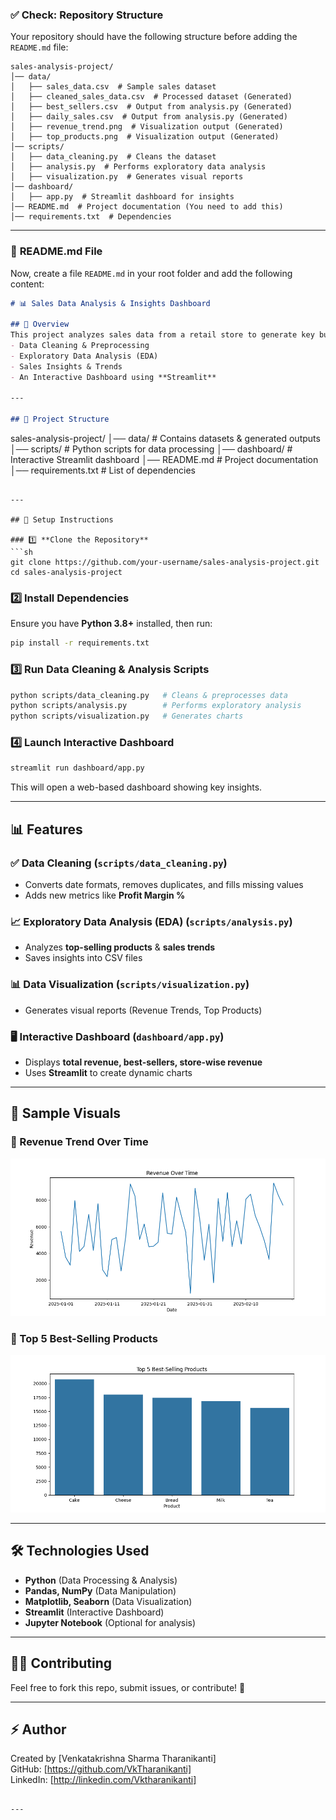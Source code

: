 ### ✅ **Check: Repository Structure**
Your repository should have the following structure before adding the `README.md` file:  
```
sales-analysis-project/
│── data/
│   ├── sales_data.csv  # Sample sales dataset
│   ├── cleaned_sales_data.csv  # Processed dataset (Generated)
│   ├── best_sellers.csv  # Output from analysis.py (Generated)
│   ├── daily_sales.csv  # Output from analysis.py (Generated)
│   ├── revenue_trend.png  # Visualization output (Generated)
│   ├── top_products.png  # Visualization output (Generated)
│── scripts/
│   ├── data_cleaning.py  # Cleans the dataset
│   ├── analysis.py  # Performs exploratory data analysis
│   ├── visualization.py  # Generates visual reports
│── dashboard/
│   ├── app.py  # Streamlit dashboard for insights
│── README.md  # Project documentation (You need to add this)
│── requirements.txt  # Dependencies
```

---

### 📜 **README.md File**  

Now, create a file `README.md` in your root folder and add the following content:  

```md
# 📊 Sales Data Analysis & Insights Dashboard  

## 🚀 Overview  
This project analyzes sales data from a retail store to generate key business insights. It includes:  
- Data Cleaning & Preprocessing  
- Exploratory Data Analysis (EDA)  
- Sales Insights & Trends  
- An Interactive Dashboard using **Streamlit**  

---

## 📂 Project Structure  
```
sales-analysis-project/
│── data/                     # Contains datasets & generated outputs
│── scripts/                  # Python scripts for data processing
│── dashboard/                 # Interactive Streamlit dashboard
│── README.md                  # Project documentation
│── requirements.txt           # List of dependencies
```

---

## 🔧 Setup Instructions  

### 1️⃣ **Clone the Repository**  
```sh
git clone https://github.com/your-username/sales-analysis-project.git
cd sales-analysis-project
```

### 2️⃣ **Install Dependencies**  
Ensure you have **Python 3.8+** installed, then run:  
```sh
pip install -r requirements.txt
```

### 3️⃣ **Run Data Cleaning & Analysis Scripts**  
```sh
python scripts/data_cleaning.py   # Cleans & preprocesses data  
python scripts/analysis.py        # Performs exploratory analysis  
python scripts/visualization.py   # Generates charts  
```

### 4️⃣ **Launch Interactive Dashboard**  
```sh
streamlit run dashboard/app.py
```
This will open a web-based dashboard showing key insights.

---

## 📊 Features  

### ✅ **Data Cleaning** (`scripts/data_cleaning.py`)  
- Converts date formats, removes duplicates, and fills missing values  
- Adds new metrics like **Profit Margin %**  

### 📈 **Exploratory Data Analysis (EDA)** (`scripts/analysis.py`)  
- Analyzes **top-selling products** & **sales trends**  
- Saves insights into CSV files  

### 📊 **Data Visualization** (`scripts/visualization.py`)  
- Generates visual reports (Revenue Trends, Top Products)  

### 🖥 **Interactive Dashboard** (`dashboard/app.py`)  
- Displays **total revenue, best-sellers, store-wise revenue**  
- Uses **Streamlit** to create dynamic charts  

---

## 📸 Sample Visuals  
### 🔹 Revenue Trend Over Time  
![Revenue Trend](data/revenue_trend.png)  

### 🔹 Top 5 Best-Selling Products  
![Top Products](data/top_products.png)  

---

## 🛠 Technologies Used  
- **Python** (Data Processing & Analysis)  
- **Pandas, NumPy** (Data Manipulation)  
- **Matplotlib, Seaborn** (Data Visualization)  
- **Streamlit** (Interactive Dashboard)  
- **Jupyter Notebook** (Optional for analysis)  

---

## 👨‍💻 Contributing  
Feel free to fork this repo, submit issues, or contribute! 🚀  

---

## ⚡ Author  
Created by [Venkatakrishna Sharma Tharanikanti]  
GitHub: [https://github.com/VkTharanikanti]  
LinkedIn: [http://linkedin.com/Vktharanikanti]  
```

---